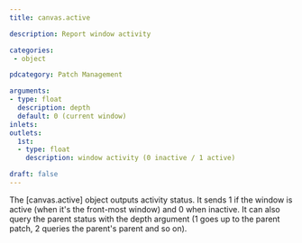 ```yaml
---
title: canvas.active

description: Report window activity

categories:
 - object

pdcategory: Patch Management

arguments:
- type: float
  description: depth
  default: 0 (current window)
inlets:
outlets:
  1st:
  - type: float
    description: window activity (0 inactive / 1 active)

draft: false
---
```


The [canvas.active] object outputs activity status. It sends 1 if the window is active (when it's the front-most window) and 0 when inactive. It can also query the parent status with the depth argument (1 goes up to the parent patch, 2 queries the parent's parent and so on).